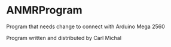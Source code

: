 # ANMRProgram
Program that needs change to connect with Arduino Mega 2560

Program written and distributed by Carl Michal
